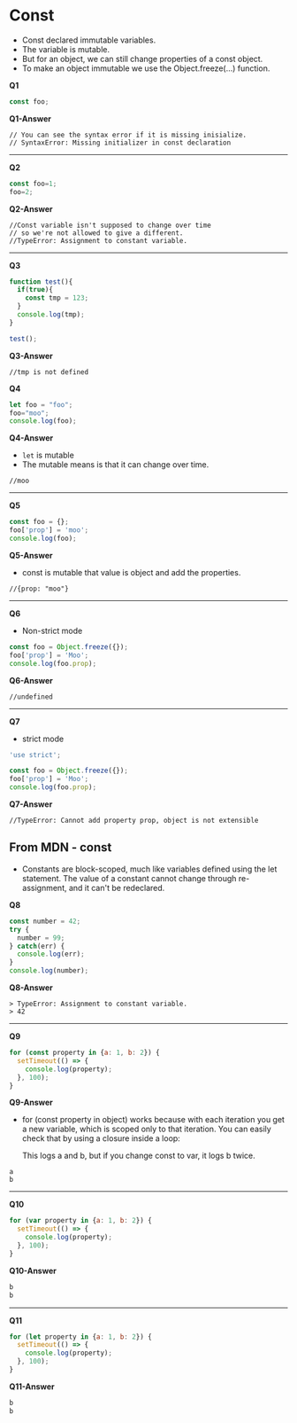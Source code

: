 # Const

- Const declared immutable variables.
- The variable is mutable.
- But for an object, we can still change properties of a const object.
- To make an object immutable we use the Object.freeze(...) function.


**Q1**


```js
const foo;
```
**Q1-Answer**
```text
// You can see the syntax error if it is missing inisialize. 
// SyntaxError: Missing initializer in const declaration
```
<hr>

**Q2**
```js
const foo=1;
foo=2;
```

**Q2-Answer**
```text
//Const variable isn't supposed to change over time
// so we're not allowed to give a different.
//TypeError: Assignment to constant variable.
```

<hr>

**Q3**

```js
function test(){
  if(true){
    const tmp = 123;
  }
  console.log(tmp);
}

test(); 
```

**Q3-Answer**
```text
//tmp is not defined
```

**Q4**
```js
let foo = "foo";
foo="moo";
console.log(foo); 
```

**Q4-Answer**
- `let` is mutable 
- The mutable means is that it can change over time.

```text
//moo
```

<hr>

**Q5**

```js
const foo = {};
foo['prop'] = 'moo';
console.log(foo); 
```

**Q5-Answer**

- const is mutable that value is object and add the properties. 
```text
//{prop: "moo"}
```

<hr>

**Q6**
- Non-strict mode

```js
const foo = Object.freeze({});
foo['prop'] = 'Moo';
console.log(foo.prop); 
```

**Q6-Answer**
```text
//undefined
```

<hr>

**Q7**
- strict mode

```js
'use strict';

const foo = Object.freeze({});
foo['prop'] = 'Moo';
console.log(foo.prop); 
```

**Q7-Answer**
```text
//TypeError: Cannot add property prop, object is not extensible
```

## From MDN - const
- Constants are block-scoped, much like variables defined using the let statement. The value of a constant cannot change through re-assignment, and it can't be redeclared.

**Q8**

```js
const number = 42;
try {
  number = 99;
} catch(err) {
  console.log(err);
}
console.log(number);
```

**Q8-Answer**
```text
> TypeError: Assignment to constant variable.
> 42
```

<hr>

**Q9**

```js
for (const property in {a: 1, b: 2}) {
  setTimeout(() => {
    console.log(property);
  }, 100);
}
```

**Q9-Answer**
- for (const property in object) works because with each iteration
 you get a new variable, which is scoped only to that iteration.
  You can easily check that by using a closure inside a loop:

  This logs a and b, but if you change const to var, it logs b twice.

```text
a
b
```
<hr>

**Q10**

```js
for (var property in {a: 1, b: 2}) {
  setTimeout(() => {
    console.log(property);
  }, 100);
}
```

**Q10-Answer**
```js
b
b
```

<hr>

**Q11**
```js
for (let property in {a: 1, b: 2}) {
  setTimeout(() => {
    console.log(property);
  }, 100);
}
```

**Q11-Answer**
```js
b
b
```